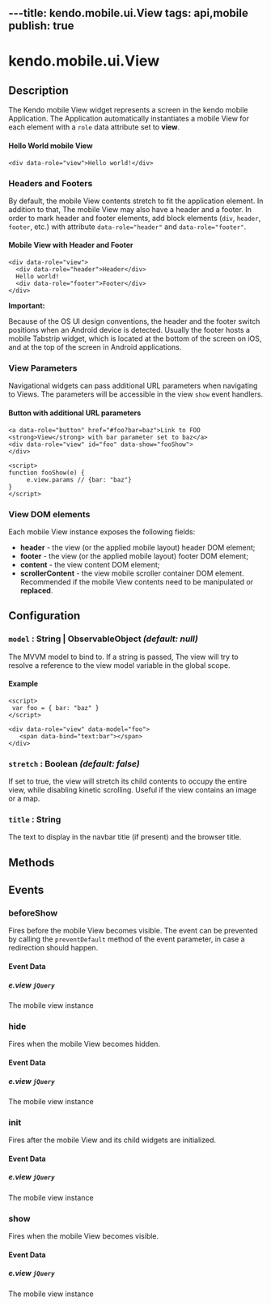 ---title: kendo.mobile.ui.View
tags: api,mobile
publish: true
---
# kendo.mobile.ui.View

## Description



The Kendo mobile View widget represents a screen in the kendo mobile Application. The
Application automatically instantiates a mobile View for each element with a `role` data attribute set
to **view**.

#### Hello World mobile View

    <div data-role="view">Hello world!</div>

### Headers and Footers

By default, the mobile View contents stretch to fit the application element.
In addition to that, The mobile View may also have a header and a footer.
In order to mark header and footer elements, add block elements (`div`, `header`, `footer`, etc.) with attribute `data-role="header"` and
`data-role="footer"`. 

#### Mobile View with Header and Footer

    <div data-role="view">
      <div data-role="header">Header</div>
      Hello world!
      <div data-role="footer">Footer</div>
    </div>

**Important:**


Because of the OS UI design conventions, the header and the footer switch positions when an Android device is detected.
Usually the footer hosts a mobile Tabstrip widget, which is located at the bottom of the screen on iOS,
and at the top of the screen in Android applications.  

### View Parameters

Navigational widgets can pass additional URL parameters when navigating to Views. The parameters will be accessible in the  view `show` event handlers.

#### Button with additional URL parameters

    <a data-role="button" href="#foo?bar=baz">Link to FOO <strong>View</strong> with bar parameter set to baz</a>
    <div data-role="view" id="foo" data-show="fooShow">
    </div>
    
    <script>
    function fooShow(e) {
         e.view.params // {bar: "baz"}
    }
    </script>

### View DOM elements

Each mobile View instance exposes the following fields:

*   **header** - the view (or the applied mobile layout) header DOM element;
*   **footer** - the view (or the applied mobile layout) footer DOM element;
*   **content** - the view content DOM element;
*   **scrollerContent** - the view mobile scroller container DOM element. Recommended if the mobile View
 contents need to be manipulated or **replaced**.

## Configuration

### `model` : **String | ObservableObject** *(default: null)*

 The MVVM model to bind to. If a string is passed, The view
will try to resolve a reference to the view model variable in the global scope.

#### Example

    <script>
     var foo = { bar: "baz" }
    </script>
    
    <div data-role="view" data-model="foo">
       <span data-bind="text:bar"></span>
    </div>

### `stretch` : **Boolean** *(default: false)*

 If set to true, the view will stretch its child contents to occupy the entire view, while disabling kinetic scrolling.
Useful if the view contains an image or a map.

### `title` : **String** 

 The text to display in the navbar title (if present) and the browser title.

## Methods

## Events

### beforeShow

Fires before the mobile View becomes visible. The event can be prevented by calling the `preventDefault` method of the event parameter, in case a redirection should happen.

#### Event Data

##### e.view `jQuery`

The mobile view instance

### hide

Fires when the mobile View becomes hidden.

#### Event Data

##### e.view `jQuery`

The mobile view instance

### init

Fires after the mobile View and its child widgets are initialized.

#### Event Data

##### e.view `jQuery`

The mobile view instance

### show

Fires when the mobile View becomes visible.

#### Event Data

##### e.view `jQuery`

The mobile view instance